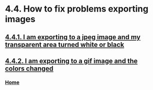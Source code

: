 # 4.4. How to fix problems exporting images

## [4.4.1. I am exporting to a jpeg image and my transparent area turned white or black](./04-04-01-i-am-exporting-to-a-jpeg-image-and-my-transparent-area-turned-white-or-black.md)
## [4.4.2. I am exporting to a gif image and the colors changed](./04-04-02-i-am-exporting-to-a-gif-image-and-the-colors-changed.md)

### [Home](./00-home.md)

